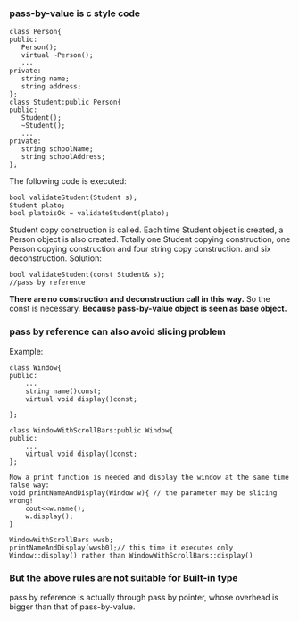  ### pass-by-value is c style code
 ```
 class Person{
 public:
	Person();
	virtual ~Person();
	...
private:
	string name;
	string address;
};
class Student:public Person{
public:
	Student();
	~Student();
	...
private:
	string schoolName;
	string schoolAddress;
};
```
The following code is executed:
```
bool validateStudent(Student s);
Student plato;
bool platoisOk = validateStudent(plato);
```
Student copy construction is called. Each time Student object is created, a Person object is also created.
Totally one Student copying construction, one Person copying construction and four string copy construction.
and six deconstruction.
Solution:
```
bool validateStudent(const Student& s);
//pass by reference
```
**There are no construction and deconstruction call in this way.** So the const is necessary.
**Because pass-by-value object is seen as base object.**
### pass by reference can also avoid slicing problem
Example:
```
class Window{
public:
	...
	string name()const;
	virtual void display()const;
	
};

class WindowWithScrollBars:public Window{
public:
	...
	virtual void display()const;
};

Now a print function is needed and display the window at the same time
false way:
void printNameAndDisplay(Window w){ // the parameter may be slicing wrong!
	cout<<w.name();
	w.display();
}

WindowWithScrollBars wwsb;
printNameAndDisplay(wwsb0);// this time it executes only Window::display() rather than WindowWithScrollBars::display()
```
### But the above rules are not suitable for Built-in type

pass by reference is actually through pass by pointer, whose overhead is bigger than that of pass-by-value.

	